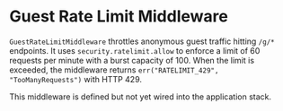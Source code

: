 # Guest Rate Limit Middleware

`GuestRateLimitMiddleware` throttles anonymous guest traffic hitting `/g/*`
endpoints. It uses `security.ratelimit.allow` to enforce a limit of 60 requests
per minute with a burst capacity of 100. When the limit is exceeded, the
middleware returns `err("RATELIMIT_429", "TooManyRequests")` with HTTP 429.

This middleware is defined but not yet wired into the application stack.
